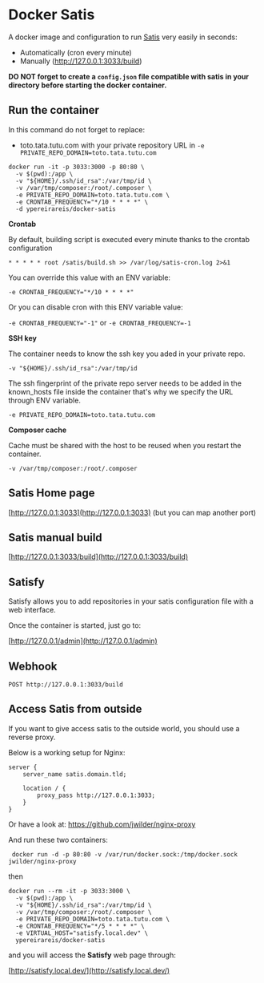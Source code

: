 # Docker Satis

A docker image and configuration to run [Satis](https://github.com/composer/satis) very easily in seconds:

* Automatically (cron every minute)
* Manually (http://127.0.0.1:3033/build)

**DO NOT forget to create a `config.json` file compatible with satis in your directory before starting the docker container.**

## Run the container

In this command do not forget to replace:

* toto.tata.tutu.com with your private repository URL in `-e PRIVATE_REPO_DOMAIN=toto.tata.tutu.com`

```
docker run -it -p 3033:3000 -p 80:80 \
  -v $(pwd):/app \
  -v "${HOME}/.ssh/id_rsa":/var/tmp/id \
  -v /var/tmp/composer:/root/.composer \
  -e PRIVATE_REPO_DOMAIN=toto.tata.tutu.com \
  -e CRONTAB_FREQUENCY="*/10 * * * *" \
  -d ypereirareis/docker-satis
```

**Crontab**

By default, building script is executed every minute thanks to the crontab configuration

`* * * * * root /satis/build.sh >> /var/log/satis-cron.log 2>&1`

You can override this value with an ENV variable:

`-e CRONTAB_FREQUENCY="*/10 * * * *"`

Or you can disable cron with this ENV variable value:

`-e CRONTAB_FREQUENCY="-1"` or `-e CRONTAB_FREQUENCY=-1`

**SSH key**

The container needs to know the ssh key you aded in your private repo.

`-v "${HOME}/.ssh/id_rsa":/var/tmp/id`

The ssh fingerprint of the private repo server needs to be added in the known_hosts file inside the container that's why we specify the URL through ENV variable.

`-e PRIVATE_REPO_DOMAIN=toto.tata.tutu.com`

**Composer cache**

Cache must be shared with the host to be reused when you restart the container.

`-v /var/tmp/composer:/root/.composer`


## Satis Home page

[http://127.0.0.1:3033](http://127.0.0.1:3033) (but you can map another port)

## Satis manual build

[http://127.0.0.1:3033/build](http://127.0.0.1:3033/build)

## Satisfy

Satisfy allows you to add repositories in your satis configuration file with a web interface.

Once the container is started, just go to:

[http://127.0.0.1/admin](http://127.0.0.1/admin)

## Webhook

`POST http://127.0.0.1:3033/build`

## Access Satis from outside

If you want to give access satis to the outside world, you should use a reverse proxy.

Below is a working setup for Nginx:

```
server {
    server_name satis.domain.tld;

    location / {
        proxy_pass http://127.0.0.1:3033;
    }
}
```

Or have a look at: https://github.com/jwilder/nginx-proxy

And run these two containers:

```
 docker run -d -p 80:80 -v /var/run/docker.sock:/tmp/docker.sock jwilder/nginx-proxy
```

then

```
docker run --rm -it -p 3033:3000 \
  -v $(pwd):/app \
  -v "${HOME}/.ssh/id_rsa":/var/tmp/id \
  -v /var/tmp/composer:/root/.composer \
  -e PRIVATE_REPO_DOMAIN=toto.tata.tutu.com \
  -e CRONTAB_FREQUENCY="*/5 * * * *" \
  -e VIRTUAL_HOST="satisfy.local.dev" \
  ypereirareis/docker-satis
```

and you will access the **Satisfy** web page through:

[http://satisfy.local.dev/](http://satisfy.local.dev/)
